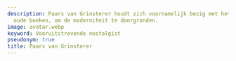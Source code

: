 ```yaml
---
description: Paars van Grinsterer houdt zich voornamelijk bezig met het lezen van
  oude boeken, om de moderniteit te doorgronden.
image: avatar.webp
keyword: Vooruitstrevende nostalgist
pseudonym: true
title: Paars van Grinsterer
---
```

